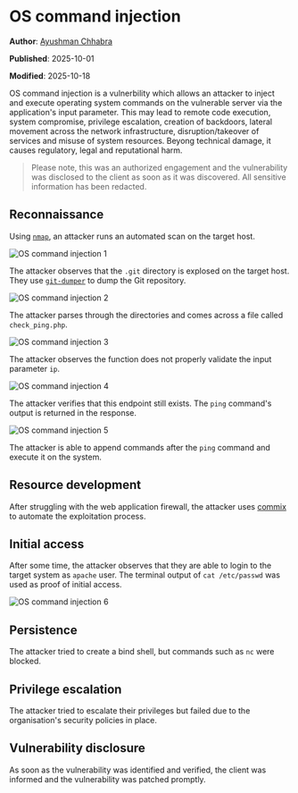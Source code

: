 # OS command injection

**Author**: [Ayushman Chhabra](/#/author/Ayushman%20Chhabra)

**Published**: 2025-10-01

**Modified**: 2025-10-18

OS command injection is a vulnerbility which allows an attacker to inject and execute operating system commands on the vulnerable server via the application's input parameter. This may lead to remote code execution, system compromise, privilege escalation, creation of backdoors, lateral movement across the network infrastructure, disruption/takeover of services and misuse of system resources. Beyong technical damage, it causes regulatory, legal and reputational harm.

> Please note, this was an authorized engagement and the vulnerability was disclosed to the client as soon as it was discovered. All sensitive information has been redacted.

## Reconnaissance

Using [`nmap`](https://nmap.org/), an attacker runs an automated scan on the target host.

![OS command injection 1](2025-10-01_1.jpeg)

The attacker observes that the `.git` directory is explosed on the target host. They use [`git-dumper`](https://github.com/arthaud/git-dumper) to dump the Git repository.

![OS command injection 2](2025-10-01_2.jpeg)

The attacker parses through the directories and comes across a file called `check_ping.php`.

![OS command injection 3](2025-10-01_3.jpeg)

The attacker observes the function does not properly validate the input parameter `ip`.

![OS command injection 4](2025-10-01_4.jpeg)

The attacker verifies that this endpoint still exists. The `ping` command's output is returned in the response.

![OS command injection 5](2025-10-01_5.jpeg)

The attacker is able to append commands after the `ping` command and execute it on the system.

## Resource development

After struggling with the web application firewall, the attacker uses [commix](https://github.com/commixproject/commix) to automate the exploitation process.

## Initial access

After some time, the attacker observes that they are able to login to the target system as `apache` user. The terminal output of `cat /etc/passwd` was used as proof of initial access.

![OS command injection 6](2025-10-01_6.jpeg)

## Persistence

The attacker tried to create a bind shell, but commands such as `nc` were blocked.

## Privilege escalation

The attacker tried to escalate their privileges but failed due to the organisation's security policies in place.

## Vulnerability disclosure

As soon as the vulnerability was identified and verified, the client was informed and the vulnerability was patched promptly.
